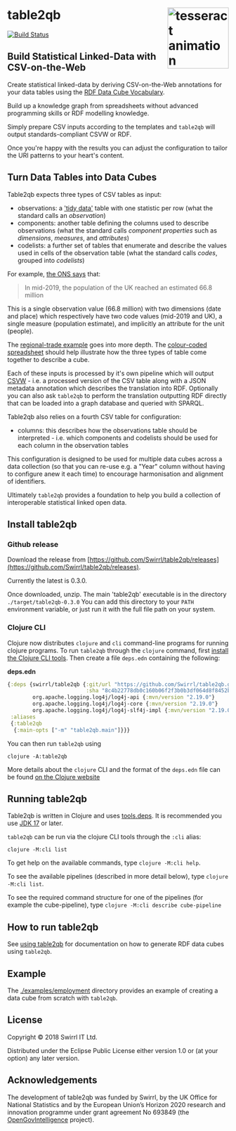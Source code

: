 # table2qb <img src="https://upload.wikimedia.org/wikipedia/commons/thumb/d/df/Tesseract-1K.gif/240px-Tesseract-1K.gif" align="right" height="139" alt="tesseract animation"/>

[![Build Status](https://travis-ci.com/Swirrl/table2qb.svg?branch=master)](https://travis-ci.com/github/Swirrl/table2qb)

## Build Statistical Linked-Data with CSV-on-the-Web

Create statistical linked-data by deriving CSV-on-the-Web annotations for your data tables using the [RDF Data Cube Vocabulary](https://www.w3.org/TR/vocab-data-cube/).

Build up a knowledge graph from spreadsheets without advanced programming skills or RDF modelling knowledge.

Simply prepare CSV inputs according to the templates and `table2qb` will output standards-compliant CSVW or RDF.

Once you're happy with the results you can adjust the configuration to tailor the URI patterns to your heart's content.

## Turn Data Tables into Data Cubes

Table2qb expects three types of CSV tables as input:

- observations: a ['tidy data'](http://vita.had.co.nz/papers/tidy-data.pdf) table with one statistic per row (what the standard calls an _observation_)
- components: another table defining the columns used to describe observations (what the standard calls _component properties_ such as _dimensions_, _measures_, and _attributes_)
- codelists: a further set of tables that enumerate and describe the values used in cells of the observation table (what the standard calls _codes_, grouped into _codelists_)

For example, [the ONS says](https://www.ons.gov.uk/peoplepopulationandcommunity/populationandmigration/populationestimates/articles/overviewoftheukpopulation/january2021) that:

> In mid-2019, the population of the UK reached an estimated 66.8 million

This is a single observation value (66.8 million) with two dimensions (date and place) which respectively have two code values (mid-2019 and UK), a single measure (population estimate), and implicitly an attribute for the unit (people).

The [regional-trade example](https://github.com/Swirrl/table2qb/tree/master/examples/regional-trade) goes into more depth. The [colour-coded spreadsheet](https://github.com/Swirrl/table2qb/blob/master/examples/regional-trade/all-colour-coded.ods) should help illustrate how the three types of table come together to describe a cube.

Each of these inputs is processed by it's own pipeline which will output [CSVW](https://w3c.github.io/csvw/metadata/) - i.e. a processed version of the CSV table along with a JSON metadata annotation which describes the translation into RDF. Optionally you can also ask `table2qb` to perform the translation outputting RDF directly that can be loaded into a graph database and queried with SPARQL.

Table2qb also relies on a fourth CSV table for configuration:

- columns: this describes how the observations table should be interpreted - i.e. which components and codelists should be used for each column in the observation tables

This configuration is designed to be used for multiple data cubes across a data collection (so that you can re-use e.g. a "Year" column without having to configure anew it each time) to encourage harmonisation and alignment of identifiers.

Ultimately `table2qb` provides a foundation to help you build a collection of interoperable statistical linked open data.

## Install table2qb

### Github release

Download the release from [https://github.com/Swirrl/table2qb/releases](https://github.com/Swirrl/table2qb/releases).

Currently the latest is 0.3.0.

Once downloaded, unzip.  The main 'table2qb' executable is in the directory `./target/table2qb-0.3.0` You can add this directory to your `PATH` environment variable, or just run it with the full file path on your system.

### Clojure CLI

Clojure now distributes `clojure` and `cli` command-line programs for running clojure programs. To run `table2qb` through the `clojure` command, first
[install the Clojure CLI tools](https://clojure.org/guides/getting_started). Then create a file `deps.edn` containing the following:

**deps.edn**
```clojure
{:deps {swirrl/table2qb {:git/url "https://github.com/Swirrl/table2qb.git"
                         :sha "8c4b22778db0c160b06f2f3b0b3df064d8f8452b"}
        org.apache.logging.log4j/log4j-api {:mvn/version "2.19.0"}
        org.apache.logging.log4j/log4j-core {:mvn/version "2.19.0"}
        org.apache.logging.log4j/log4j-slf4j-impl {:mvn/version "2.19.0"}}
 :aliases
 {:table2qb
  {:main-opts ["-m" "table2qb.main"]}}}
```

You can then run `table2qb` using

    clojure -A:table2qb

More details about the `clojure` CLI and the format of the `deps.edn` file can be found [on the Clojure website](https://clojure.org/reference/deps_and_cli)

## Running table2qb

Table2qb is written in Clojure and uses [tools.deps](https://clojure.org/guides/deps_and_cli). It is recommended you use [JDK 17](https://adoptium.net/en-GB/) or later.

`table2qb` can be run via the clojure CLI tools through the `:cli` alias:

    clojure -M:cli list

To get help on the available commands, type `clojure -M:cli help`.

To see the available pipelines (described in more detail below), type `clojure -M:cli list`.

To see the required command structure for one of the pipelines (for example the cube-pipeline), type `clojure -M:cli describe cube-pipeline`

## How to run table2qb

See [using table2qb](doc/usage.md) for documentation on how to generate RDF data cubes using `table2qb`.

## Example

The [./examples/employment](./examples/employment) directory provides an example of creating a data cube from scratch with `table2qb`.

## License

Copyright © 2018 Swirrl IT Ltd.

Distributed under the Eclipse Public License either version 1.0 or (at your option) any later version.

## Acknowledgements

The development of table2qb was funded by Swirrl, by the UK Office for National Statistics and by the European Union’s Horizon 2020 research and innovation programme under grant agreement No 693849 (the [OpenGovIntelligence](http://opengovintelligence.eu) project).
